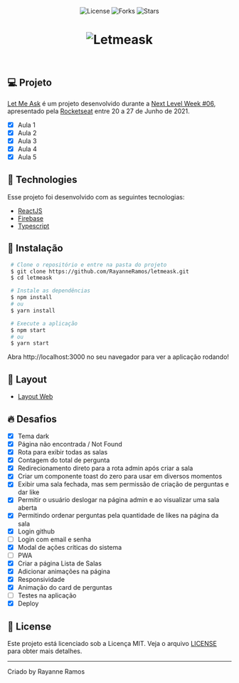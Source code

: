 <p align='center'>
  <img src='https://img.shields.io/badge/license-MIT-%23835afd' alt='License' />
  <img src='https://img.shields.io/badge/forks-MIT-%23835afd' alt='Forks' />
  <img src='https://img.shields.io/badge/stars-MIT-%23835afd' alt='Stars' />
</P>

<h1 align='center'>
  <img src='https://user-images.githubusercontent.com/43352880/123683373-819d7600-d822-11eb-9825-5f21cef4c924.png' title='Letmeask' alt='Letmeask'/>
</h1>

<br>

## 💻 Projeto
[Let Me Ask](https://letmeask-phi.vercel.app/) é um projeto desenvolvido durante a [Next Level Week #06](https://nextlevelweek.com/),
apresentado pela [Rocketseat](https://rocketseat.com.br) entre 20 a 27 de Junho de 2021.

 - [x] Aula 1
 - [x] Aula 2
 - [x] Aula 3
 - [x] Aula 4
 - [x] Aula 5

## 🧪 Technologies

Esse projeto foi desenvolvido com as seguintes tecnologias:

 - [ReactJS](https://reactjs.org)
 - [Firebase](https://firebase.google.com/)
 - [Typescript](https://www.typescriptlang.org/)

## 🚀 Instalação

```bash
 # Clone o repositório e entre na pasta do projeto
 $ git clone https://github.com/RayanneRamos/letmeask.git
 $ cd letmeask

 # Instale as dependências
 $ npm install
 # ou
 $ yarn install

 # Execute a aplicação
 $ npm start
 # ou
 $ yarn start
```
 Abra http://localhost:3000 no seu navegador para ver a aplicação rodando!

## 🔖 Layout

 - [Layout Web](https://www.figma.com/file/Uf2FtAixC7CNH2stDTTy0c/Letmeask-(Copy)?node-id=0%3A1)

## 🔥 Desafios
 - [x] Tema dark
 - [x] Página não encontrada / Not Found
 - [x] Rota para exibir todas as salas
 - [x] Contagem do total de pergunta
 - [x] Redirecionamento direto para a rota admin após criar a sala
 - [x] Criar um componente toast do zero para usar em diversos momentos
 - [x] Exibir uma sala fechada, mas sem permissão de criação de perguntas e dar like
 - [x] Permitir o usuário deslogar na página admin e ao visualizar uma sala aberta
 - [x] Permitindo ordenar perguntas pela quantidade de likes na página da sala
 - [x] Login github
 - [ ] Login com email e senha
 - [x] Modal de ações críticas do sistema
 - [ ] PWA
 - [x] Criar a página Lista de Salas
 - [x] Adicionar animações na página
 - [x] Responsividade
 - [x] Animação do card de perguntas
 - [ ] Testes na aplicação
 - [x] Deploy

## 📝 License

Este projeto está licenciado sob a Licença MIT. Veja o arquivo [LICENSE](LICENSE) para obter mais detalhes.

---

<p aling="center">Criado by Rayanne Ramos</p>
